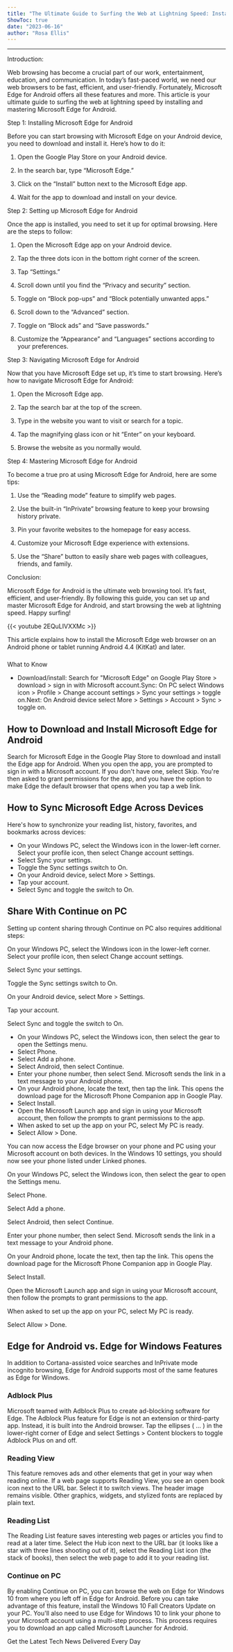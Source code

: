 ```yaml
---
title: "The Ultimate Guide to Surfing the Web at Lightning Speed: Installing and Mastering Microsoft Edge for Android!"
ShowToc: true 
date: "2023-06-16"
author: "Rosa Ellis"
---
```

*****
Introduction:

Web browsing has become a crucial part of our work, entertainment, education, and communication. In today’s fast-paced world, we need our web browsers to be fast, efficient, and user-friendly. Fortunately, Microsoft Edge for Android offers all these features and more. This article is your ultimate guide to surfing the web at lightning speed by installing and mastering Microsoft Edge for Android.

Step 1: Installing Microsoft Edge for Android

Before you can start browsing with Microsoft Edge on your Android device, you need to download and install it. Here’s how to do it:

1. Open the Google Play Store on your Android device.

2. In the search bar, type “Microsoft Edge.”

3. Click on the “Install” button next to the Microsoft Edge app.

4. Wait for the app to download and install on your device.

Step 2: Setting up Microsoft Edge for Android

Once the app is installed, you need to set it up for optimal browsing. Here are the steps to follow:

1. Open the Microsoft Edge app on your Android device.

2. Tap the three dots icon in the bottom right corner of the screen.

3. Tap “Settings.”

4. Scroll down until you find the “Privacy and security” section.

5. Toggle on “Block pop-ups” and “Block potentially unwanted apps.”

6. Scroll down to the “Advanced” section.

7. Toggle on “Block ads” and “Save passwords.”

8. Customize the “Appearance” and “Languages” sections according to your preferences.

Step 3: Navigating Microsoft Edge for Android

Now that you have Microsoft Edge set up, it’s time to start browsing. Here’s how to navigate Microsoft Edge for Android:

1. Open the Microsoft Edge app.

2. Tap the search bar at the top of the screen.

3. Type in the website you want to visit or search for a topic.

4. Tap the magnifying glass icon or hit “Enter” on your keyboard.

5. Browse the website as you normally would.

Step 4: Mastering Microsoft Edge for Android

To become a true pro at using Microsoft Edge for Android, here are some tips:

1. Use the “Reading mode” feature to simplify web pages.

2. Use the built-in “InPrivate” browsing feature to keep your browsing history private.

3. Pin your favorite websites to the homepage for easy access.

4. Customize your Microsoft Edge experience with extensions.

5. Use the “Share” button to easily share web pages with colleagues, friends, and family.

Conclusion:

Microsoft Edge for Android is the ultimate web browsing tool. It’s fast, efficient, and user-friendly. By following this guide, you can set up and master Microsoft Edge for Android, and start browsing the web at lightning speed. Happy surfing!

{{< youtube 2EQuLIVXXMc >}} 




This article explains how to install the Microsoft Edge web browser on an Android phone or tablet running Android 4.4 (KitKat) and later.

 
### 
What to Know
 
- Download/install: Search for "Microsoft Edge" on Google Play Store > download > sign in with Microsoft account.Sync: On PC select Windows icon > Profile > Change account settings > Sync your settings > toggle on.Next: On Android device select More > Settings > Account > Sync > toggle on.

 
##   How to Download and Install Microsoft Edge for Android  
 

Search for Microsoft Edge in the Google Play Store to download and install the Edge app for Android. When you open the app, you are prompted to sign in with a Microsoft account. If you don't have one, select Skip. You're then asked to grant permissions for the app, and you have the option to make Edge the default browser that opens when you tap a web link.

 
##   How to Sync Microsoft Edge Across Devices  
 

Here's how to synchronize your reading list, history, favorites, and bookmarks across devices:

 
- On your Windows PC, select the Windows icon in the lower-left corner. Select your profile icon, then select Change account settings.
 - Select Sync your settings.
 - Toggle the Sync settings switch to On.
 - On your Android device, select More > Settings.
 - Tap your account.
 - Select Sync and toggle the switch to On.

 
##   Share With Continue on PC  
 

Setting up content sharing through Continue on PC also requires additional steps:

 

On your Windows PC, select the Windows icon in the lower-left corner. Select your profile icon, then select Change account settings.

 

Select Sync your settings.

 

Toggle the Sync settings switch to On.

 

On your Android device, select More > Settings.

 

Tap your account.

 

Select Sync and toggle the switch to On.

 
- On your Windows PC, select the Windows icon, then select the gear to open the Settings menu.
 - Select Phone.
 - Select Add a phone.
 - Select Android, then select Continue.
 - Enter your phone number, then select Send. Microsoft sends the link in a text message to your Android phone.
 - On your Android phone, locate the text, then tap the link. This opens the download page for the Microsoft Phone Companion app in Google Play.
 - Select Install.
 - Open the Microsoft Launch app and sign in using your Microsoft account, then follow the prompts to grant permissions to the app.
 - When asked to set up the app on your PC, select My PC is ready.
 - Select Allow > Done.

 

You can now access the Edge browser on your phone and PC using your Microsoft account on both devices. In the Windows 10 settings, you should now see your phone listed under Linked phones.

 

On your Windows PC, select the Windows icon, then select the gear to open the Settings menu.

 

Select Phone.

 

Select Add a phone.

 

Select Android, then select Continue.

 

Enter your phone number, then select Send. Microsoft sends the link in a text message to your Android phone.

 

On your Android phone, locate the text, then tap the link. This opens the download page for the Microsoft Phone Companion app in Google Play.

 

Select Install.

 

Open the Microsoft Launch app and sign in using your Microsoft account, then follow the prompts to grant permissions to the app.

 

When asked to set up the app on your PC, select My PC is ready.

 

Select Allow > Done.

 
##   Edge for Android vs. Edge for Windows Features  
 

In addition to Cortana-assisted voice searches and InPrivate mode incognito browsing, Edge for Android supports most of the same features as Edge for Windows.

 
###   Adblock Plus  
 

Microsoft teamed with Adblock Plus to create ad-blocking software for Edge. The Adblock Plus feature for Edge is not an extension or third-party app. Instead, it is built into the Android browser. Tap the ellipses ( ... ) in the lower-right corner of Edge and select Settings > Content blockers to toggle Adblock Plus on and off.

 
###   Reading View  
 

This feature removes ads and other elements that get in your way when reading online. If a web page supports Reading View, you see an open book icon next to the URL bar. Select it to switch views. The header image remains visible. Other graphics, widgets, and stylized fonts are replaced by plain text.

 
###   Reading List  
 

The Reading List feature saves interesting web pages or articles you find to read at a later time. Select the Hub icon next to the URL bar (it looks like a star with three lines shooting out of it), select the Reading List icon (the stack of books), then select the web page to add it to your reading list.

 
###   Continue on PC  
 

By enabling Continue on PC, you can browse the web on Edge for Windows 10 from where you left off in Edge for Android. Before you can take advantage of this feature, install the Windows 10 Fall Creators Update on your PC. You'll also need to use Edge for Windows 10 to link your phone to your Microsoft account using a multi-step process. This process requires you to download an app called Microsoft Launcher for Android.

 

Get the Latest Tech News Delivered Every Day





